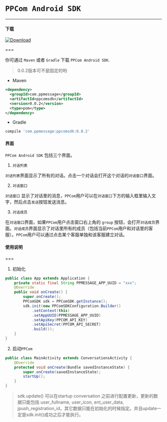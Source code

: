 # `PPCom Android SDK`

---

#### 下载

[ ![Download](https://api.bintray.com/packages/ppmessage/maven/ppcomsdk/images/download.svg) ](https://bintray.com/ppmessage/maven/ppcomsdk/_latestVersion)


===

你可通过 `Maven` 或者 `Gradle` 下载 `PPCom Android SDK`.

> 0.0.2版本可不是固定的哟

* Maven

```xml
<dependency>
  <groupId>com.ppmessage</groupId>
  <artifactId>ppcomsdk</artifactId>
  <version>0.0.2</version>
  <type>pom</type>
</dependency>
```

* Gradle

```gradle
compile 'com.ppmessage:ppcomsdk:0.0.2'
```

#### 界面

`PPCom Android SDK` 包括三个界面。

1. `对话列表`

  `对话列表`界面显示了所有的对话。点击一个对话会打开这个对话的`对话窗口`界面。

2. `对话窗口`

  `对话窗口` 显示了对话里的消息，`PPCom`用户可以在`对话窗口`下方的输入框里输入文字，然后点击`发送`按钮发送消息。

3. `对话成员`

  在`对话窗口`界面，如果`PPCom`用户点击窗口右上角的 `group` 按钮，会打开`对话成员`界面。`对话成员`界面显示了对话里所有的成员（包括当前`PPCom`用户和对话里的客服）。`PPCom`用户可以通过点击某个客服单独和该客服建立对话。


#### 使用说明

===

1. 初始化

  ```java
  public class App extends Application {
      private static final String PPMESSAGE_APP_UUID = "xxx";
      @Override
      public void onCreate() {
          super.onCreate();
          PPComSDK sdk = PPComSDK.getInstance();
          sdk.init(new PPComSDKConfiguration.Builder()
              .setContext(this)
              .setAppUUID(PPMESSAGE_APP_UUID)
              .setApiKey(PPCOM_API_KEY)
              .setApiSecret(PPCOM_API_SECRET)
              .build());
      }
  }
```

2. 启动`PPCom`

  ```java
  public class MainActivity extends ConversationsActivity {
      @Override
      protected void onCreate(Bundle savedInstanceState) {
          super.onCreate(savedInstanceState);
          startUp();
      }
  }
```

> sdk.update() 可以在startup conversation 之前进行配置更新，更新的数据只能包括 user_fullname, user_icon, ent_user_data, jpush_registration_id，其它数据只能在初始化的时候指定。并且update一定是sdk.init()成功之后才能执行。